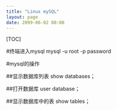 ```yaml
---
title: "Linux mySQL"
layout: page
date: 2099-06-02 00:00
---
```

[TOC]

#终端进入mysql
    mysql -u root -p password

#mysql的操作

##显示数据库列表
    show databases；

##打开数据库
    user database；

##显示数据库中的表
    show tables；

